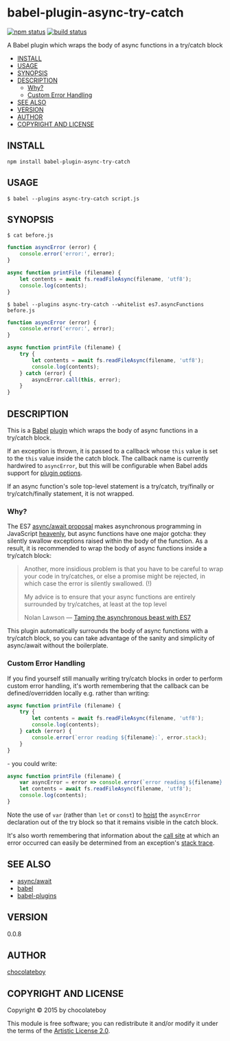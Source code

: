 # babel-plugin-async-try-catch

[![npm status](http://img.shields.io/npm/v/babel-plugin-async-try-catch.svg)](https://www.npmjs.org/package/babel-plugin-async-try-catch)
[![build status](https://secure.travis-ci.org/chocolateboy/babel-plugin-async-try-catch.svg)](http://travis-ci.org/chocolateboy/babel-plugin-async-try-catch)

A Babel plugin which wraps the body of async functions in a try/catch block

- [INSTALL](#install)
- [USAGE](#usage)
- [SYNOPSIS](#synopsis)
- [DESCRIPTION](#description)
  - [Why?](#why)
  - [Custom Error Handling](#custom-error-handling)
- [SEE ALSO](#see-also)
- [VERSION](#version)
- [AUTHOR](#author)
- [COPYRIGHT AND LICENSE](#copyright-and-license)

## INSTALL

    npm install babel-plugin-async-try-catch

## USAGE

```
$ babel --plugins async-try-catch script.js
```

## SYNOPSIS

`$ cat before.js`

```javascript
function asyncError (error) {
    console.error('error:', error);
}

async function printFile (filename) {
    let contents = await fs.readFileAsync(filename, 'utf8');
    console.log(contents);
}
```

`$ babel --plugins async-try-catch --whitelist es7.asyncFunctions before.js`

```javascript
function asyncError (error) {
    console.error('error:', error);
}

async function printFile (filename) {
    try {
        let contents = await fs.readFileAsync(filename, 'utf8');
        console.log(contents);
    } catch (error) {
        asyncError.call(this, error);
    }
}
```

## DESCRIPTION

This is a [Babel](https://babeljs.io/) [plugin](https://babeljs.io/docs/advanced/plugins/)
which wraps the body of async functions in a try/catch block.

If an exception is thrown, it is passed to a callback whose `this` value is set
to the `this` value inside the catch block. The callback name is currently hardwired to
`asyncError`, but this will be configurable when Babel adds support for
[plugin options](https://github.com/babel/babel/issues/1833).

If an async function's sole top-level statement is a try/catch, try/finally or try/catch/finally
statement, it is not wrapped.

### Why?

The ES7 [async/await proposal](https://tc39.github.io/ecmascript-asyncawait/)
makes asynchronous programming in JavaScript [heavenly](https://jakearchibald.com/2014/es7-async-functions/),
but async functions have one major gotcha: they silently swallow exceptions
raised within the body of the function. As a result, it is recommended to wrap the body
of async functions inside a try/catch block:

> Another, more insidious problem is that you have to be careful to wrap your code in try/catches,
> or else a promise might be rejected, in which case the error is silently swallowed. (!)
>
> My advice is to ensure that your async functions are entirely surrounded by try/catches, at least
> at the top level
>
> Nolan Lawson — [Taming the asynchronous beast with ES7](http://pouchdb.com/2015/03/05/taming-the-async-beast-with-es7.html)

This plugin automatically surrounds the body of async functions with a try/catch block,
so you can take advantage of the sanity and simplicity of async/await without the boilerplate.

### Custom Error Handling

If you find yourself still manually writing try/catch blocks in order to perform custom error handling, it's worth
remembering that the callback can be defined/overridden locally e.g. rather than writing:

```javascript
async function printFile (filename) {
    try {
        let contents = await fs.readFileAsync(filename, 'utf8');
        console.log(contents);
    } catch (error) {
        console.error(`error reading ${filename}:`, error.stack);
    }
}
```

\- you could write:

```javascript
async function printFile (filename) {
    var asyncError = error => console.error(`error reading ${filename}:`, error.stack);
    let contents = await fs.readFileAsync(filename, 'utf8');
    console.log(contents);
}
```

Note the use of `var` (rather than `let` or `const`) to
[hoist](https://developer.mozilla.org/en-US/docs/Web/JavaScript/Reference/Statements/var#var_hoisting)
the `asyncError` declaration out of the try block so that it remains visible in the catch block.

It's also worth remembering that information about the [call site](https://github.com/stacktracejs/stackframe)
at which an error occurred can easily be determined from an exception's
[stack trace](https://github.com/stacktracejs/stacktrace.js#stacktracefromerrorerror-optional-options--promisearraystackframe).

## SEE ALSO

* [async/await](https://tc39.github.io/ecmascript-asyncawait/)
* [babel](https://babeljs.io/)
* [babel-plugins](https://babeljs.io/docs/advanced/plugins/)

## VERSION

0.0.8

## AUTHOR

[chocolateboy](mailto:chocolate@cpan.org)

## COPYRIGHT AND LICENSE

Copyright © 2015 by chocolateboy

This module is free software; you can redistribute it and/or modify it under the
terms of the [Artistic License 2.0](http://www.opensource.org/licenses/artistic-license-2.0.php).
